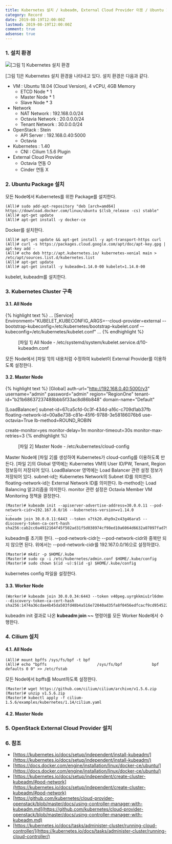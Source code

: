 ```yaml
---
title: Kubernetes 설치 / kubeadm, External Cloud Provider 이용 / Ubuntu 18.04, OpenStack 환경
category: Record
date: 2019-08-19T12:00:00Z
lastmod: 2019-08-19T12:00:00Z
comment: true
adsense: true
---
```


### 1. 설치 환경

![[그림 1] Kubernetes 설치 환경]({{site.baseurl}}/images/record/Kubernetes_kubeadm_external_cloud_provider_Ubuntu_18.04_OpenStack/Environment.PNG)

[그림 1]은 Kubernetes 설치 환경을 나타내고 있다. 설치 환경은 다음과 같다.
* VM : Ubuntu 18.04 (Cloud Version), 4 vCPU, 4GB Memory
  * ETCD Node * 1
  * Master Node * 1
  * Slave Node * 3
* Network
  * NAT Network : 192.168.0.0/24
  * Octavia Network : 20.0.0.0/24
  * Tenant Network : 30.0.0.0/24
* OpenStack : Stein
  * API Server : 192.168.0.40:5000
  * Octavia
* Kubernetes : 1.40 
  * CNI : Cilium 1.5.6 Plugin
* External Cloud Provider
  * Octavia 연동 O
  * Cinder 연동 X

### 2. Ubuntu Package 설치

모든 Node에서 Kubernetes를 위한 Package를 설치한다.

~~~
(All)# sudo add-apt-repository "deb [arch=amd64] https://download.docker.com/linux/ubuntu $(lsb_release -cs) stable"
(All)# apt-get update
(All)# apt-get install -y docker-ce
~~~

Docker를 설치한다.

~~~
(All)# apt-get update && apt-get install -y apt-transport-https curl
(All)# curl -s https://packages.cloud.google.com/apt/doc/apt-key.gpg | apt-key add -
(All)# echo deb http://apt.kubernetes.io/ kubernetes-xenial main > /etc/apt/sources.list.d/kubernetes.list
(All)# apt-get update
(All)# apt-get install -y kubeadm=1.14.0-00 kubelet=1.14.0-00
~~~

kubelet, kubeadm를 설치한다.

### 3. Kubernetes Cluster 구축

#### 3.1. All Node

{% highlight text %}
...
[Service]
Environment="KUBELET_KUBECONFIG_ARGS=--cloud-provider=external --bootstrap-kubeconfig=/etc/kubernetes/bootstrap-kubelet.conf --kubeconfig=/etc/kubernetes/kubelet.conf"
...
{% endhighlight %}
<figure>
<figcaption class="caption">[파일 1] All Node - /etc/systemd/system/kubelet.service.d/10-kubeadm.conf</figcaption>
</figure>

모든 Node에서 [파일 1]의 내용처럼 수정하여 kubelet이 External Provider를 이용하도록 설정한다.

#### 3.2. Master Node

{% highlight text %}
[Global]
auth-url="http://192.168.0.40:5000/v3"
username="admin"
password="admin"
region="RegionOne"
tenant-id="b21b68637237488bbb5f33ac8d86b848"
domain-name="Default"

[LoadBalancer]
subnet-id=67ca5cfd-0c3f-434d-a16c-c709d1ab37fb
floating-network-id=00a8e738-c81e-45f6-9788-3e58186076b6
use-octavia=True
lb-method=ROUND_ROBIN

create-monitor=yes
monitor-delay=1m
monitor-timeout=30s
monitor-max-retries=3
{% endhighlight %}
<figure>
<figcaption class="caption">[파일 2] Master Node - /etc/kubernetes/cloud-config</figcaption>
</figure>

Master Node에 [파일 2]를 생성하여 Kubernetes가 cloud-config를 이용하도록 만든다. [파일 2]의 Global 영역에는 Kubernetes VM의 User ID/PW, Tenant, Region 정보등이 저장되어 있다. LoadBalancer 영역에는 Load Balancer 관련 설정 정보가 저장되어 있다. subnet-id는 Kubernetes Network의 Subnet ID를 의미한다. floating-network-id는 External Network ID를 의미한다. lb-method는 Load Balancing 알고리즘을 의미한다. monitor 관련 설정은 Octavia Member VM Monitoring 정책을 결정한다.

~~~
(Master)# kubeadm init --apiserver-advertise-address=30.0.0.11 --pod-network-cidr=192.167.0.0/16 --kubernetes-version=v1.14.0
...
kubeadm join 30.0.0.11:6443 --token x7tk20.4hp9x2x43g46ara5 --discovery-token-ca-cert-hash sha256:cab2cc0a4912164f45f502ad31f5d038974cf98ed10a6064d6632a07097fad79
~~~

kubeadm를 초기화 한다. --pod-network-cidr는 --pod-network-cidr와 중복만 되지 않으면 된다. 위에서는 --pod-network-cidr를 192.167.0.0/16으로 설정하였다.

~~~
(Master)# mkdir -p $HOME/.kube 
(Master)# sudo cp -i /etc/kubernetes/admin.conf $HOME/.kube/config
(Master)# sudo chown $(id -u):$(id -g) $HOME/.kube/config
~~~

kubernetes config 파일을 설정한다.

#### 3.3. Worker Node

~~~
(Worker)# kubeadm join 30.0.0.34:6443 --token v40peg.uyrgkkmiu1rl6dmn --discovery-token-ca-cert-hash sha256:1474a36cdae4b45da503fd48b4a516e72040ad35fa8f0456edfcacf9cd954522
~~~

kubeadm init 결과로 나온 **kubeadm join ~~** 명령어를 모든 Worker Node에서 수행한다.

### 4. Cilium 설치

#### 4.1. All Node

~~~
(All)# mount bpffs /sys/fs/bpf -t bpf
(All)# echo "bpffs                      /sys/fs/bpf             bpf     defaults 0 0" >> /etc/fstab
~~~

모든 Node에서 bpffs를 Mount하도록 설정한다. 

~~~
(Master)# wget https://github.com/cilium/cilium/archive/v1.5.6.zip
(Master)# unzip v1.5.6.zip
(Master)# kubectl apply -f cilium-1.5.6/examples/kubernetes/1.14/cilium.yaml
~~~

#### 4.2. Master Node

### 5. OpenStack External Cloud Provider 설치

### 6. 참조

* [https://kubernetes.io/docs/setup/independent/install-kubeadm/](https://kubernetes.io/docs/setup/independent/install-kubeadm/)
* [https://docs.docker.com/engine/installation/linux/docker-ce/ubuntu/](https://docs.docker.com/engine/installation/linux/docker-ce/ubuntu/)
* [https://kubernetes.io/docs/setup/independent/create-cluster-kubeadm/#pod-network](https://kubernetes.io/docs/setup/independent/create-cluster-kubeadm/#pod-network)
* [https://github.com/kubernetes/cloud-provider-openstack/blob/master/docs/using-controller-manager-with-kubeadm.md](https://github.com/kubernetes/cloud-provider-openstack/blob/master/docs/using-controller-manager-with-kubeadm.md)
* [https://kubernetes.io/docs/tasks/administer-cluster/running-cloud-controller/](https://kubernetes.io/docs/tasks/administer-cluster/running-cloud-controller/)